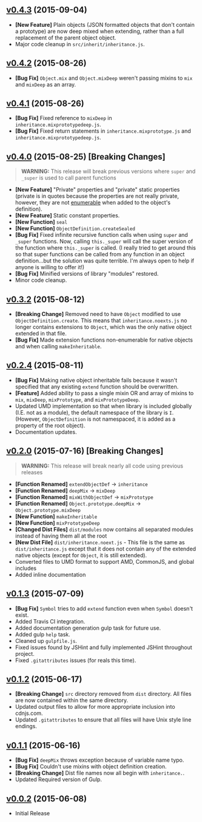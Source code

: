 ## [v0.4.3](https://github.com/bsara/inheritance.js/tree/v0.4.3) (2015-09-04)

* **[New Feature]** Plain objects (JSON formatted objects that don't contain a prototype) are now deep mixed when extending, rather than a full replacement of the parent object object.
* Major code cleanup in `src/inherit/inheritance.js`.


## [v0.4.2](https://github.com/bsara/inheritance.js/tree/v0.4.2) (2015-08-26)

* **[Bug Fix]** `Object.mix` and `Object.mixDeep` weren't passing mixins to `mix` and `mixDeep` as an array.


## [v0.4.1](https://github.com/bsara/inheritance.js/tree/v0.4.1) (2015-08-26)

* **[Bug Fix]** Fixed reference to `mixDeep` in `inheritance.mixprototypedeep.js`.
* **[Bug Fix]** Fixed return statements in `inheritance.mixprototype.js` and `inheritance.mixprototypedeep.js`.


## [v0.4.0](https://github.com/bsara/inheritance.js/tree/v0.4.0) (2015-08-25) **[Breaking Changes]**

> __WARNING:__ This release will break previous versions where `super` and `_super` is used to call parent functions

* **[New Feature]** "Private" properties and "private" static properties (private is in quotes because the properties are not really private, however, they are not [enumerable](https://developer.mozilla.org/en-US/docs/Web/JavaScript/Reference/Global_Objects/Object/defineProperty#Enumerable_attribute) when added to the object's definition).
* **[New Feature]** Static constant properties.
* **[New Function]** `seal`
* **[New Function]** `ObjectDefinition.createSealed`
* **[Bug Fix]** Fixed infinite recursive function calls when using `super` and `_super` functions. Now, calling `this._super` will call the super version of the function where `this._super` is called. (I really tried to get around this so that super functions can be called from any function in an object definition...but the solution was quite terrible. I'm always open to help if anyone is willing to offer it!)
* **[Bug Fix]** Minified versions of library "modules" restored.
* Minor code cleanup.


## [v0.3.2](https://github.com/bsara/inheritance.js/tree/v0.3.2) (2015-08-12)

* **[Breaking Change]** Removed need to have `Object` modified to use `ObjectDefinition.create`. This means that `inheritance.noexts.js` no longer contains extensions to `Object`, which was the only native object extended in that file.
* **[Bug Fix]** Made extension functions non-enumerable for native objects and when calling `makeInheritable`.


## [v0.2.4](https://github.com/bsara/inheritance.js/tree/v0.2.3) (2015-08-11)

* **[Bug Fix]** Making native object inheritable fails because it wasn't specified that any existing `extend` function should be overwritten.
* **[Feature]** Added ability to pass a single mixin OR and array of mixins to `mix`, `mixDeep`, `mixPrototype`, and `mixPrototypeDeep`.
* Updated UMD implementation so that when library is included globally (I.E. not as a module), the default namespace of the library is `I`. (However, `ObjectDefinition` is not namespaced, it is added as a property of the root object).
* Documentation updates.


## [v0.2.0](https://github.com/bsara/inheritance.js/tree/v0.2.0) (2015-07-16) **[Breaking Changes]**

> __WARNING:__ This release will break nearly all code using previous releases

* **[Function Renamed]** `extendObjectDef` -> `inheritance`
* **[Function Renamed]** `deepMix` -> `mixDeep`
* **[Function Renamed]** `mixWithObjectDef` -> `mixPrototype`
* **[Function Renamed]** `Object.prototype.deepMix` -> `Object.prototype.mixDeep`
* **[New Function]** `makeInheritable`
* **[New Function]** `mixPrototypeDeep`
* **[Changed Dist Files]** `dist/modules` now contains all separated modules instead of having them all at the root
* **[New Dist File]** `dist/inheritance.noext.js` - This file is the same as `dist/inheritance.js` except that it does not contain any of the extended native objects (except for `Object`, it is still extended).
* Converted files to UMD format to support AMD, CommonJS, and global includes
* Added inline documentation


## [v0.1.3](https://github.com/bsara/inheritance.js/tree/v0.1.3) (2015-07-09)

* **[Bug Fix]** `Symbol` tries to add `extend` function even when `Symbol` doesn't exist.
* Added Travis CI integration.
* Added documentation generation gulp task for future use.
* Added gulp `help` task.
* Cleaned up `gulpfile.js`.
* Fixed issues found by JSHint and fully implemented JSHint throughout project.
* Fixed `.gitattributes` issues (for reals this time).


## [v0.1.2](https://github.com/bsara/inheritance.js/tree/v0.1.2) (2015-06-17)

* **[Breaking Change]** `src` directory removed from `dist` directory. All files are
now contained within the same directory.
* Updated output files to allow for more appropriate inclusion into cdnjs.com.
* Updated `.gitattributes` to ensure that all files will have Unix style line endings.


## [v0.1.1](https://github.com/bsara/inheritance.js/tree/v0.1.1) (2015-06-16)

* **[Bug Fix]** `deepMix` throws exception because of variable name typo.
* **[Bug Fix]** Couldn't use mixins with object definition creation.
* **[Breaking Change]** Dist file names now all begin with `inheritance.`.
* Updated Required version of Gulp.


## [v0.0.2](https://github.com/bsara/inheritance.js/tree/v0.0.2) (2015-06-08)

* Initial Release
